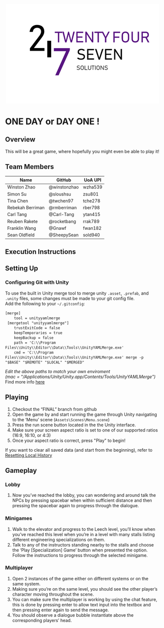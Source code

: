 <p align="center"> 
<img src="https://github.com/winstonzhao/SOFTENG-306-Project-2/blob/master/logo-full-text.png" width="500">
</p>

# ONE DAY or DAY ONE !

## Overview
This will be a great game, where hopefully you might even be able to play it!

## Team Members
| Name             | GitHub | UoA UPI
| ---------------- | ------------ | --------- |
| Winston Zhao | @winstonzhao | wzha539 |
| Simon Su | @sloushsu | zsu801 |
| Tina Chen | @twchen97 | tche278 |
| Rebekah Berriman | @rmberriman | rber798 |
| Carl Tang | @Carl-Tang | ytan415 |
| Reuben Rakete | @rocketbang | rrak789 |
| Franklin Wang | @Gnawf | fwan182 |
| Sean Oldfield | @SheepySean | sold940 |

## Execution Instructions

## Setting Up

### Configuring Git with Unity
To use the built in Unity merge tool to merge unity `.asset`, `.prefab`, and `.unity` files,
some changes must be made to your git config file.  
Add the following to your `~/.gitconfig`:
```
[merge]
	tool = unityyamlmerge
 [mergetool "unityyamlmerge"]
	trustExitCode = false
	keepTemporaries = true
	keepBackup = false
	path = 'C:\\Program Files\\Unity\\Editor\\Data\\Tools\\UnityYAMLMerge.exe'
	cmd = 'C:\\Program Files\\Unity\\Editor\\Data\\Tools\\UnityYAMLMerge.exe' merge -p "$BASE" "$REMOTE" "$LOCAL" "$MERGED"
 ```
_Edit the above paths to match your own enviroment   
(mac = "/Applications/Unity/Unity.app/Contents/Tools/UnityYAMLMerge")_  
 Find more info [here](https://gist.github.com/Ikalou/197c414d62f45a1193fd)
 
 ## Playing
1. Checkout the “FINAL” branch from github
1. Open the game by and start running the game through Unity navigating to the ‘Menu’ scene (`Assets\Scenes\Menu.scene`)
1. Press the run scene button located in the the Unity interface.
1. Make sure your screen aspect ratio is set to one of our supported ratios (16:9, 16:10, or 4:3)
1. Once your aspect ratio is correct, press "Play" to begin!

If you want to clear all saved data (and start from the beginning), refer to [Resetting Local History](https://github.com/winstonzhao/SOFTENG-306-Project-2/wiki/Resetting-Local-History)

## Gameplay
### Lobby
1. Now you’ve reached the lobby, you can wondering and around talk the NPCs by pressing spacebar when within sufficient distance and then pressing the spacebar again to progress through the dialogue.

### Minigames
1. Walk to the elevator and progress to the Leech level, you’ll know when you’ve reached this level when you’re in a level with many stalls listing different engineering specializations on them.
1. Talk to any of the instructors standing nearby to the stalls and choose the ‘Play [Specialization] Game’ button when presented the option.
Follow the instructions to progress through the selected minigame.

### Multiplayer
1. Open 2 instances of the game either on different systems or on the same system.
1. Making sure you’re on the same level, you should see the other player’s character moving throughout the scene.
1. You can make sure the multiplayer is working by using the chat feature, this is done by pressing enter to allow text input into the textbox and then pressing enter again to send the message.
1. You should observe a dialogue bubble instantiate above the corresponding players’ head.

